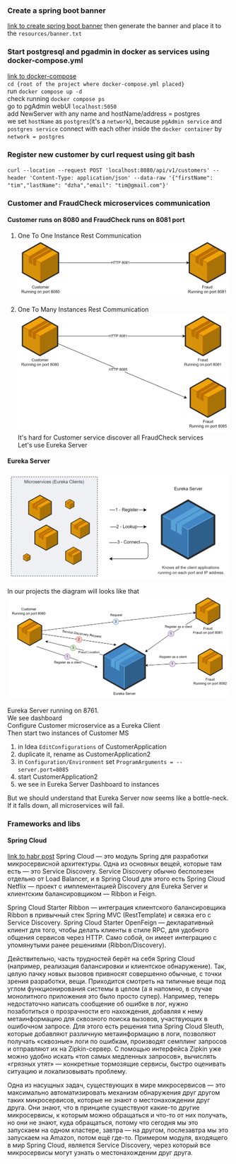 ### Create a spring boot banner
[link to create spring boot banner](https://devops.datenkollektiv.de/banner.txt/index.html) 
then generate the banner and place it to the `resources/banner.txt`  

### Start postgresql and pgadmin in docker as services using docker-compose.yml
[link to docker-compose](docker-compose.yml)  
`cd {root of the project where docker-compose.yml placed}`   
run `docker compose up -d`  
check running `docker compose ps`  
go to pgAdmin webUI `localhost:5050`  
add NewServer with any name and hostName/address = postgres  
we set `hostName` as `postgres`(it's a `network`), 
because `pgAdmin service` and `postgres service` 
connect with each other inside the `docker container` by `network = postgres`

### Register new customer by curl request using git bash
`curl --location --request POST 'localhost:8080/api/v1/customers' --header 'Content-Type: application/json' --data-raw '{"firstName": "tim","lastName": "dzha","email": "tim@gmail.com"}'`

### Customer and FraudCheck microservices communication
#### Customer runs on 8080 and  FraudCheck runs on 8081 port
1. One To One Instance Rest Communication
![one-to-one-instance-rest-communication](resources/one-to-one-instance-rest-communication.png)

2. One To Many Instances Rest Communication
![one-to-many-instance-rest-communication](resources/one-to-many-instance-rest-communication.png)
It's hard for Customer service discover all FraudCheck services  
Let's use Eureka Server

#### Eureka Server
![eureka-service-discovery-example](resources/eureka-service-discovery-example.png)

In our projects the diagram will looks like that
![eureka-service-discovery](resources/eureka-service-discovery.png)

Eureka Server running on 8761.  
We see dashboard  
Configure Customer microservice as a Eureka Client  
Then start two instances of Customer MS
1. in Idea `EditConfigurations` of CustomerApplication
2. duplicate it, rename as CustomerApplication2
3. in `Configuration/Environment` set `ProgramArguments = --server.port=8085`
4. start CustomerApplication2
5. we see in Eureka Server Dashboard to instances

But we should understand that Eureka Server now seems like a bottle-neck.   
If it falls down, all microservices will fail. 

### Frameworks and libs
#### Spring Cloud
[link to habr post](https://habr.com/ru/company/jugru/blog/341026/)
Spring Cloud — это модуль Spring для разработки микросервисной архитектуры. 
Одна из основных вещей, которые там есть — это Service Discovery.
Service Discovery обычно бесполезен отдельно от Load Balancer,
и в Spring Cloud для этого есть Spring Cloud Netflix —
проект с имплементацией Discovery для Eureka Server и
клиентским балансировщиком — Ribbon и Feign.

Spring Cloud Starter Ribbon — интеграция клиентского балансировщика Ribbon
в привычный стек Spring MVC (RestTemplate) и связка его с Service Discovery.
Spring Cloud Starter OpenFeign — декларативный клиент для того,
чтобы делать клиенты в стиле RPC, для удобного общения сервисов через HTTP.
Само собой, он имеет интеграцию с упомянутыми ранее решениями (Ribbon/Discovery).

Действительно, часть трудностей берёт на себя Spring Cloud 
(например, реализация балансировки и клиентское обнаружение). 
Так, целую пачку новых вызовов привносят совершенно обычные, 
с точки зрения разработки, вещи. 
Приходится смотреть на типичные вещи под углом функционирования системы в целом 
(а я напомню, в случае монолитного приложения это было просто супер). 
Например, теперь недостаточно написать сообщение об ошибке в лог, 
нужно позаботиться о прозрачности его нахождения, 
добавляя к нему метаинформацию для сквозного поиска вызовов, 
участвующих в ошибочном запросе. 
Для этого есть решения типа Spring Cloud Sleuth, 
которые добавляют различную метаинформацию в логи, 
позволяют получать «сквозные» логи по ошибкам, 
производят семплинг запросов и отправляют их на Zipkin-сервер. 
С помощью интерфейса Zipkin уже можно удобно искать «топ самых медленных запросов»,
вычислять «грязных утят» — конкретные тормозящие сервисы,
быстро оценивать ситуацию и локализовывать проблему.

Одна из насущных задач, существующих в мире микросервисов — 
это максимально автоматизировать механизм обнаружения друг другом таких микросервисов, 
которые не знают о местонахождении друг друга. 
Они знают, что в принципе существуют какие-то другие микросервисы, 
к которым можно обращаться и что-то от них получать, 
но они не знают, куда обращаться, 
потому что сегодня мы это запускаем на одном кластере, 
завтра — на другом, послезавтра мы это запускаем на Amazon, потом ещё где-то. 
Примером модуля, входящего в мир Spring Cloud, является Service Discovery, 
через который все микросервисы могут узнать о местонахождении друг друга.

